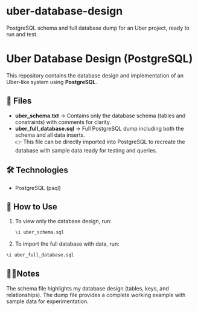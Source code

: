 # uber-database-design
PostgreSQL schema and full database dump for an Uber project, ready to run and test.
# Uber Database Design (PostgreSQL)

This repository contains the database design and implementation of an Uber-like system using **PostgreSQL**.

## 📂 Files
- **uber_schema.txt** → Contains only the database schema (tables and constraints) with comments for clarity.  
- **uber_full_database.sql** → Full PostgreSQL dump including both the schema and all data inserts.  
   👉 This file can be directly imported into PostgreSQL to recreate the database with sample data ready for testing and queries.

## 🛠️ Technologies
- PostgreSQL (psql)

## 🚀 How to Use
1. To view only the database design, run:
   ```bash
   \i uber_schema.sql 
2. To import the full database with data, run:
  ```bash
  \i uber_full_database.sql
```
## 👩‍💻Notes
The schema file highlights my database design (tables, keys, and relationships).
The dump file provides a complete working example with sample data for experimentation.
